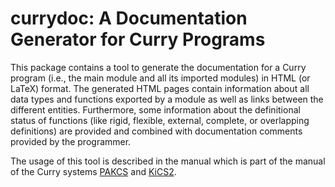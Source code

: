 currydoc: A Documentation Generator for Curry Programs
======================================================

This package contains a tool to generate
the documentation for a Curry program (i.e., the main module
and all its imported modules) in HTML (or LaTeX) format.
The generated HTML pages contain information about
all data types and functions exported by a module as well
as links between the different entities.
Furthermore, some information about the definitional status
of functions (like rigid, flexible, external, complete, or
overlapping definitions) are provided and combined with
documentation comments provided by the programmer.

The usage of this tool is described in the manual
which is part of the manual of the Curry systems
[PAKCS](https://www.informatik.uni-kiel.de/~pakcs/) and
[KiCS2](https://www-ps.informatik.uni-kiel.de/kics2/).

